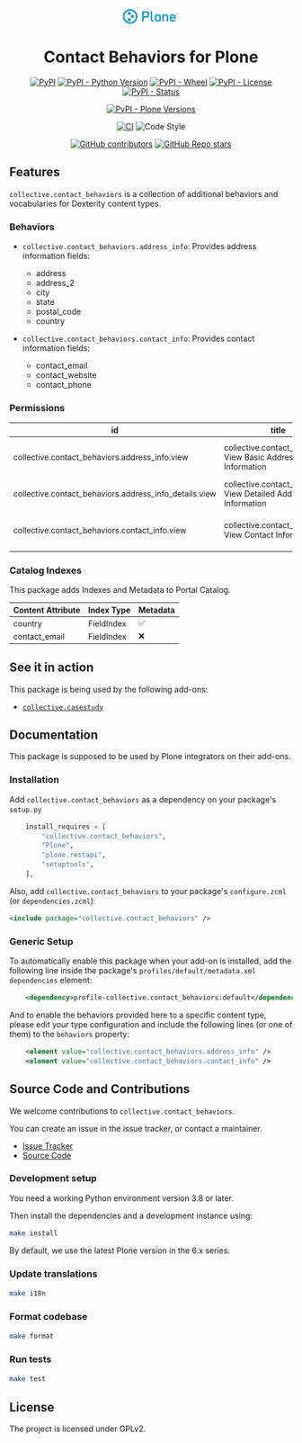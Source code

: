 <div align="center"><img alt="logo" src="https://raw.githubusercontent.com/collective/collective.contact_behaviors/main/docs/logo.svg" width="100" /></div>

<h1 align="center">Contact Behaviors for Plone</h1>

<div align="center">

[![PyPI](https://img.shields.io/pypi/v/collective.contact_behaviors)](https://pypi.org/project/collective.contact_behaviors/)
[![PyPI - Python Version](https://img.shields.io/pypi/pyversions/collective.contact_behaviors)](https://pypi.org/project/collective.contact_behaviors/)
[![PyPI - Wheel](https://img.shields.io/pypi/wheel/collective.contact_behaviors)](https://pypi.org/project/collective.contact_behaviors/)
[![PyPI - License](https://img.shields.io/pypi/l/collective.contact_behaviors)](https://pypi.org/project/collective.contact_behaviors/)
[![PyPI - Status](https://img.shields.io/pypi/status/collective.contact_behaviors)](https://pypi.org/project/collective.contact_behaviors/)


[![PyPI - Plone Versions](https://img.shields.io/pypi/frameworkversions/plone/collective.contact_behaviors)](https://pypi.org/project/collective.contact_behaviors/)

[![CI](https://github.com/collective/collective.contact_behaviors/actions/workflows/ci.yml/badge.svg)](https://github.com/collective/collective.contact_behaviors/actions/workflows/ci.yml)
![Code Style](https://img.shields.io/badge/Code%20Style-Black-000000)

[![GitHub contributors](https://img.shields.io/github/contributors/collective/collective.contact_behaviors)](https://github.com/collective/collective.contact_behaviors)
[![GitHub Repo stars](https://img.shields.io/github/stars/collective/collective.contact_behaviors?style=social)](https://github.com/collective/collective.contact_behaviors)

</div>

## Features

`collective.contact_behaviors` is a collection of additional behaviors and vocabularies for Dexterity content types.

### Behaviors

* `collective.contact_behaviors.address_info`: Provides address information fields:

    * address
    * address_2
    * city
    * state
    * postal_code
    * country

* `collective.contact_behaviors.contact_info`: Provides contact information fields:

    * contact_email
    * contact_website
    * contact_phone


### Permissions

| id | title | Usage |
| -- | -- | -- |
| collective.contact_behaviors.address_info.view | collective.contact_behaviors: View Basic Address Information | Read access to `city`, `state`, `postal_code`, `country` |
| collective.contact_behaviors.address_info_details.view | collective.contact_behaviors: View Detailed Address Information | Read access to `address`, `address_2` |
| collective.contact_behaviors.contact_info.view | collective.contact_behaviors: View Contact Information | Read access to `contact_email`, `contact_website`, `contact_phone` |


### Catalog Indexes

This package adds Indexes and Metadata to Portal Catalog.

| Content Attribute | Index Type | Metadata |
| -- | -- | -- |
| country | FieldIndex | ✅ |
| contact_email | FieldIndex | ❌ |

## See it in action

This package is being used by the following add-ons:

* [`collective.casestudy`](https://github.com/collective/collective.casestudy)

## Documentation

This package is supposed to be used by Plone integrators on their add-ons.

### Installation

Add `collective.contact_behaviors` as a dependency on your package's `setup.py`

```python
    install_requires = [
        "collective.contact_behaviors",
        "Plone",
        "plone.restapi",
        "setuptools",
    ],
```

Also, add `collective.contact_behaviors` to your package's `configure.zcml` (or `dependencies.zcml`):

```xml
<include package="collective.contact_behaviors" />
```

### Generic Setup

To automatically enable this package when your add-on is installed, add the following line inside the package's `profiles/default/metadata.xml` `dependencies` element:

```xml
    <dependency>profile-collective.contact_behaviors:default</dependency>
```

And to enable the behaviors provided here to a specific content type, please edit your type configuration and include the following lines (or one of them) to the `behaviors` property:

```xml
    <element value="collective.contact_behaviors.address_info" />
    <element value="collective.contact_behaviors.contact_info" />
```

## Source Code and Contributions

We welcome contributions to `collective.contact_behaviors`.

You can create an issue in the issue tracker, or contact a maintainer.

- [Issue Tracker](https://github.com/collective/collective.contact_behaviors/issues)
- [Source Code](https://github.com/collective/collective.contact_behaviors/)


### Development setup

You need a working Python environment version 3.8 or later.

Then install the dependencies and a development instance using:

```bash
make install
```

By default, we use the latest Plone version in the 6.x series.

### Update translations

```bash
make i18n
```
### Format codebase

```bash
make format
```
### Run tests

```bash
make test
```

## License

The project is licensed under GPLv2.
